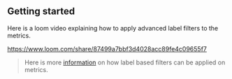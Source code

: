 ## Getting started

Here is a loom video explaining how to apply advanced label filters to the metrics.

https://www.loom.com/share/87499a7bbf3d4028acc89fe4c09655f7


> Here is more [information](https://github.com/open-telemetry/opentelemetry-collector-contrib/blob/main/processor/filterprocessor/README.md#using-an-expr-match_type) on how label based filters can be applied on metrics.
